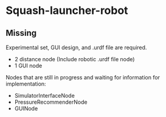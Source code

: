 # Squash-launcher-robot
## Missing
Experimental set, GUI design, and .urdf file are required.
- 2 distance node (Include robotic .urdf file node)
- 1 GUI node
  
Nodes that are still in progress and waiting for information for implementation:
-	SimulatorInterfaceNode
-	PressureRecommenderNode
-	GUINode
